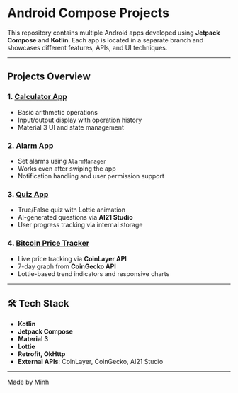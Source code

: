 #  Android Compose Projects

This repository contains multiple Android apps developed using **Jetpack Compose** and **Kotlin**. Each app is located in a separate branch and showcases different features, APIs, and UI techniques.

---

##  Projects Overview

### 1.  [Calculator App](https://github.com/yourusername/yourrepo/tree/calculator)
- Basic arithmetic operations
- Input/output display with operation history
- Material 3 UI and state management

### 2.  [Alarm App](https://github.com/yourusername/yourrepo/tree/alarm)
- Set alarms using `AlarmManager`
- Works even after swiping the app
- Notification handling and user permission support

### 3.  [Quiz App](https://github.com/yourusername/yourrepo/tree/quiz)
- True/False quiz with Lottie animation
- AI-generated questions via **AI21 Studio**
- User progress tracking via internal storage

### 4.  [Bitcoin Price Tracker](https://github.com/yourusername/yourrepo/tree/bitcoin)
- Live price tracking via **CoinLayer API**
- 7-day graph from **CoinGecko API**
- Lottie-based trend indicators and responsive charts

---

## 🛠 Tech Stack

- **Kotlin**
- **Jetpack Compose**
- **Material 3**
- **Lottie**
- **Retrofit, OkHttp**
- **External APIs**: CoinLayer, CoinGecko, AI21 Studio

---

Made by Minh
